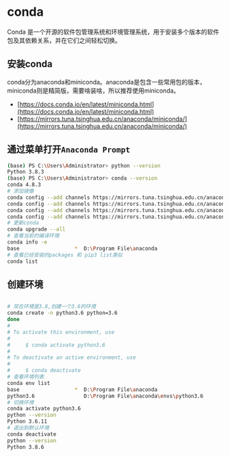 # conda

Conda 是一个开源的软件包管理系统和环境管理系统，用于安装多个版本的软件包及其依赖关系，并在它们之间轻松切换。

## 安装conda

conda分为anaconda和miniconda。anaconda是包含一些常用包的版本，miniconda则是精简版，需要啥装啥，所以推荐使用miniconda。

- [https://docs.conda.io/en/latest/miniconda.html](https://docs.conda.io/en/latest/miniconda.html)
- [https://mirrors.tuna.tsinghua.edu.cn/anaconda/miniconda/](https://mirrors.tuna.tsinghua.edu.cn/anaconda/miniconda/)

## 通过菜单打开`Anaconda Prompt`

```bash
(base) PS C:\Users\Administrator> python --version
Python 3.8.3
(base) PS C:\Users\Administrator> conda --version
conda 4.8.3
# 添加镜像
conda config --add channels https://mirrors.tuna.tsinghua.edu.cn/anaconda/pkgs/free/
conda config --add channels https://mirrors.tuna.tsinghua.edu.cn/anaconda/pkgs/main/
conda config --add channels https://mirrors.tuna.tsinghua.edu.cn/anaconda/cloud/conda-forge/
conda config --add channels https://mirrors.tuna.tsinghua.edu.cn/anaconda/cloud/bioconda/
# 更新conda
conda upgrade --all
# 查看当前的编译环境
conda info -e
base                  *  D:\Program File\anaconda
# 查看已经安装的packages 和 pip3 list类似
conda list
```

## 创建环境

```bash

# 现在环境是3.8,创建一个3.6的环境
conda create -n python3.6 python=3.6
done
#
# To activate this environment, use
#
#     $ conda activate python3.6
#
# To deactivate an active environment, use
#
#     $ conda deactivate
# 查看环境列表
conda env list
base                  *  D:\Program File\anaconda
python3.6                D:\Program File\anaconda\envs\python3.6
# 切换环境
conda activate python3.6
python --version
Python 3.6.11
# 退出到默认环境
conda deactivate
python --version
Python 3.8.6
```
